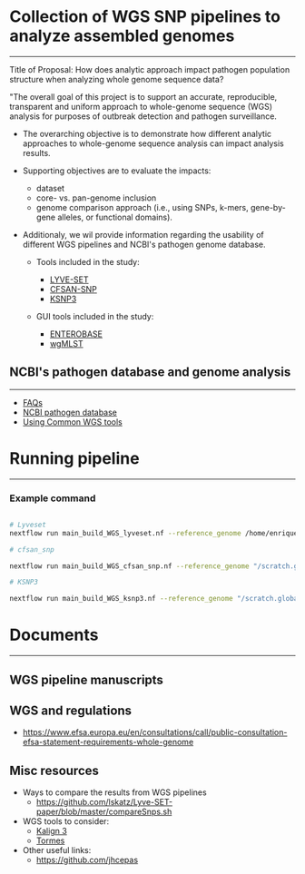 # Collection of WGS SNP pipelines to analyze assembled genomes
------------

Title of Proposal: How does analytic approach impact pathogen population structure when analyzing whole genome sequence data?

"The overall goal of this project is to support an accurate, reproducible, transparent and uniform approach to whole-genome sequence (WGS) analysis for purposes of outbreak detection and pathogen surveillance. 
* The overarching objective is to demonstrate how different analytic approaches to whole-genome sequence analysis can impact analysis results.
* Supporting objectives are to evaluate the impacts:
  * dataset
  * core- vs. pan-genome inclusion
  * genome comparison approach (i.e., using SNPs, k-mers, gene-by-gene alleles, or functional domains).
* Additionaly, we wil provide information regarding the usability of different WGS pipelines and NCBI's pathogen genome database.

  * Tools included in the study:
    * [LYVE-SET](https://github.com/lskatz/lyve-SET)
    * [CFSAN-SNP](https://github.com/CFSAN-Biostatistics/snp-pipeline)
    * [KSNP3](https://sourceforge.net/projects/ksnp/files/)

  * GUI tools included in the study:
    * [ENTEROBASE](https://github.com/zheminzhou/EToKi)
    * [wgMLST](https://www.applied-maths.com/applications/wgmlst)


## NCBI's pathogen database and genome analysis
------------

* [FAQs](https://github.com/TheNoyesLab/WGS_SNP_pipelines/blob/master/docs/Questions.md)
* [NCBI pathogen database](https://github.com/TheNoyesLab/WGS_SNP_pipelines/blob/master/docs/Accessing_NCBI_pathogen_genomes.md)
* [Using Common WGS tools](https://github.com/TheNoyesLab/WGS_SNP_pipelines/blob/master/docs/Using_common_WGS_tools.md)


# Running pipeline
------------

### Example command
```bash

# Lyveset
nextflow run main_build_WGS_lyveset.nf --reference_genome /home/enriquedoster/Documents/Projects/Mann_heim_69_genomes/genome_assemblies/ncbi-genomes-2019-08-28/GCF_007963885.1_ASM796388v1_genomic.fna --input_dir /home/enriquedoster/Documents/Projects/63_genomes/test_dir -profile singularity --output test_WGS_lyve

# cfsan_snp

nextflow run main_build_WGS_cfsan_snp.nf --reference_genome "/scratch.global/test_WGS/ref_genome.fasta" --reads "/scratch.global/test_WGS/test_genomes/*_{1,2}.fastq" -profile singularity --output test_WGS_ksnp

# KSNP3

nextflow run main_build_WGS_ksnp3.nf --reference_genome "/scratch.global/test_WGS/ref_genome.fasta" --reads "/scratch.global/test_WGS/test_genomes/*_{1,2}.fastq" -profile singularity --output test_WGS_ksnp

```


# Documents
------------

## WGS pipeline manuscripts


## WGS and regulations
* https://www.efsa.europa.eu/en/consultations/call/public-consultation-efsa-statement-requirements-whole-genome

## Misc resources

* Ways to compare the results from WGS pipelines
  * https://github.com/lskatz/Lyve-SET-paper/blob/master/compareSnps.sh
* WGS tools to consider:
  * [Kalign 3](https://academic.oup.com/bioinformatics/advance-article/doi/10.1093/bioinformatics/btz795/5607735?rss=1)
  * [Tormes](https://github.com/nmquijada/tormes)
* Other useful links:
  * https://github.com/jhcepas
